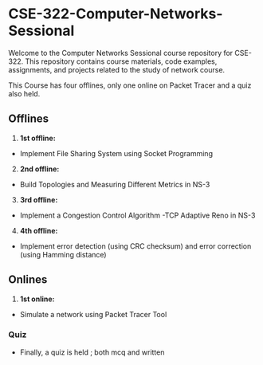 # CSE-322-Computer-Networks-Sessional

Welcome to the Computer Networks  Sessional course repository for CSE-322. This repository contains course materials, code examples, assignments, and projects related to the study of network course.



This Course has four offlines, only one online on Packet Tracer and a quiz also held.

## Offlines

1. **1st offline:**
- Implement File Sharing System using Socket Programming

2. **2nd offline:**
- Build Topologies and Measuring Different Metrics in NS-3

3. **3rd offline:**
- Implement a Congestion Control Algorithm -TCP Adaptive Reno in NS-3

4. **4th offline:**
- Implement error detection (using CRC checksum) and error correction (using Hamming distance)


## Onlines

1. **1st online:**
- Simulate a network using Packet Tracer Tool 



### Quiz 
- Finally, a quiz is held ; both mcq and written


